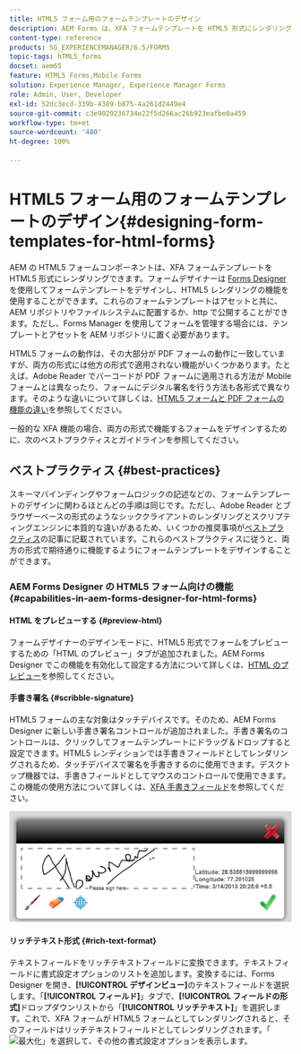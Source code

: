 ```yaml
---
title: HTML5 フォーム用のフォームテンプレートのデザイン
description: AEM Forms は、XFA フォームテンプレートを HTML5 形式にレンダリングできます。フォームデザイナーは Designer を使用してフォームテンプレートをデザインし、HTML5 レンダリングの機能を使用することができます。
content-type: reference
products: SG_EXPERIENCEMANAGER/6.5/FORMS
topic-tags: hTML5_forms
docset: aem65
feature: HTML5 Forms,Mobile Forms
solution: Experience Manager, Experience Manager Forms
role: Admin, User, Developer
exl-id: 52dc3ecd-339b-4389-b875-4a261d2449e4
source-git-commit: c3e9029236734e22f5d266ac26b923eafbe0a459
workflow-type: tm+mt
source-wordcount: '480'
ht-degree: 100%

---
```


# HTML5 フォーム用のフォームテンプレートのデザイン{#designing-form-templates-for-html-forms}

AEM の HTML5 フォームコンポーネントは、XFA フォームテンプレートを HTML5 形式にレンダリングできます。フォームデザイナーは [Forms Designer](https://www.adobe.com/go/learn_aemforms_designer_63_jp) を使用してフォームテンプレートをデザインし、HTML5 レンダリングの機能を使用することができます。これらのフォームテンプレートはアセットと共に、AEM リポジトリやファイルシステムに配置するか、http で公開することができます。ただし、Forms Manager を使用してフォームを管理する場合には、テンプレートとアセットを AEM リポジトリに置く必要があります。

HTML5 フォームの動作は、その大部分が PDF フォームの動作に一致していますが、両方の形式には他方の形式で適用されない機能がいくつかあります。たとえば、Adobe Reader でバーコードが PDF フォームに適用される方法が Mobile フォームとは異なったり、フォームにデジタル署名を行う方法も各形式で異なります。そのような違いについて詳しくは、[HTML5 フォームと PDF フォームの機能の違い](../../forms/using/feature-differentiation-html5-forms-pdf-forms.md)を参照してください。

一般的な XFA 機能の場合、両方の形式で機能するフォームをデザインするために、次のベストプラクティスとガイドラインを参照してください。

## ベストプラクティス {#best-practices}

スキーマバインディングやフォームロジックの記述などの、フォームテンプレートのデザインに関わるほとんどの手順は同じです。ただし、Adobe Reader とブラウザーベースの形式のようなシッククライアントのレンダリングとスクリプティングエンジンに本質的な違いがあるため、いくつかの推奨事項が[ベストプラクティス](/help/forms/using/design-accessible-html5-forms.md)の記事に記載されています。これらのベストプラクティスに従うと、両方の形式で期待通りに機能するようにフォームテンプレートをデザインすることができます。

### AEM Forms Designer の HTML5 フォーム向けの機能 {#capabilities-in-aem-forms-designer-for-html-forms}

#### HTML をプレビューする {#preview-html}

フォームデザイナーのデザインモードに、HTML5 形式でフォームをプレビューするための「HTML のプレビュー」タブが追加されました。AEM Forms Designer でこの機能を有効化して設定する方法について詳しくは、[HTML のプレビュー](../../forms/using/preview-xdp-forms-html.md)を参照してください。

#### 手書き署名 {#scribble-signature}

HTML5 フォームの主な対象はタッチデバイスです。そのため、AEM Forms Designer に新しい手書き署名コントロールが追加されました。手書き署名のコントロールは、クリックしてフォームテンプレートにドラッグ＆ドロップすると設定できます。HTML5 レンディションでは手書きフィールドとしてレンダリングされるため、タッチデバイスで署名を手書きするのに使用できます。デスクトップ機器では、手書きフィールドとしてマウスのコントロールで使用できます。この機能の使用方法について詳しくは、[XFA 手書きフィールド](../../forms/using/scribble-signature.md)を参照してください。

![4](assets/4.png)

#### リッチテキスト形式 {#rich-text-format}

テキストフィールドをリッチテキストフィールドに変換できます。テキストフィールドに書式設定オプションのリストを追加します。変換するには、Forms Designer を開き、**[!UICONTROL デザインビュー]**&#x200B;のテキストフィールドを選択します。「**[!UICONTROL フィールド]**」タブで、**[!UICONTROL フィールドの形式]**&#x200B;ドロップダウンリストから「**[!UICONTROL リッチテキスト]**」を選択します。これで、XFA フォームが HTML5 フォームとしてレンダリングされると、そのフィールドはリッチテキストフィールドとしてレンダリングされます。「![最大化](assets/maximize_icon.svg)」を選択して、その他の書式設定オプションを表示します。
